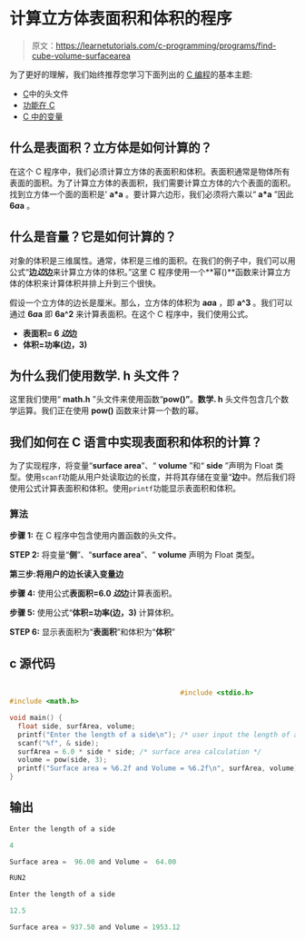 # 计算立方体表面积和体积的程序

> 原文：<https://learnetutorials.com/c-programming/programs/find-cube-volume-surfacearea>

为了更好的理解，我们始终推荐您学习下面列出的 [C 编程](../ "C programming")的基本主题:

*   [C](../../c-programming/header-files)中的头文件
*   [功能在 C](../../c-programming/functions)
*   [C 中的变量](../../c-programming/variables)

## 什么是表面积？立方体是如何计算的？

在这个 C 程序中，我们必须计算立方体的表面积和体积。表面积通常是物体所有表面的面积。为了计算立方体的表面积，我们需要计算立方体的六个表面的面积。找到立方体一个面的面积是' **a*a** 。要计算六边形，我们必须将六乘以“ **a*a** ”因此 **6*a*a** 。

## 什么是音量？它是如何计算的？

对象的体积是三维属性。通常，体积是三维的面积。在我们的例子中，我们可以用公式“**边*边*边**来计算立方体的体积。”这里 C 程序使用一个**幂()**函数来计算立方体的体积来计算体积并排上升到三个很快。

假设一个立方体的边长是厘米。那么，立方体的体积为 **a*a*a** ，即 **a^3** 。我们可以通过 **6*a*a** 即 **6a^2** 来计算表面积。在这个 C 程序中，我们使用公式。

*   **表面积= 6 *边*边**
*   **体积=功率(边，3)**

## 为什么我们使用数学. h 头文件？

这里我们使用“ **math.h** ”头文件来使用函数“**pow()”**。**数学. h** 头文件包含几个数学运算。我们正在使用 **pow()** 函数来计算一个数的幂。

## 我们如何在 C 语言中实现表面积和体积的计算？

为了实现程序，将变量“**surface area**”、“ **volume** ”和“ **side** ”声明为 Float 类型。使用`scanf`功能从用户处读取边的长度，并将其存储在变量“**边**中。然后我们将使用公式计算表面积和体积。使用`printf`功能显示表面积和体积。

### 算法

**步骤 1:** 在 C 程序中包含使用内置函数的头文件。

**STEP 2:** 将变量“**侧**”、“**surface area**”、“ **volume** 声明为 Float 类型。

**第三步:**将用户的边长读入变量**边**

**步骤 4:** 使用公式**表面积=6.0 *边*边**计算表面积。

**步骤 5:** 使用公式“**体积=功率(边，3)** 计算体积。

**STEP 6:** 显示表面积为“**表面积**”和体积为“**体积**”

## c 源代码

```c

                                          #include <stdio.h>
#include <math.h>

void main() {
  float side, surfArea, volume;
  printf("Enter the length of a side\n"); /* user input the length of a side */
  scanf("%f", & side);
  surfArea = 6.0 * side * side; /* surface area calculation */
  volume = pow(side, 3);
  printf("Surface area = %6.2f and Volume = %6.2f\n", surfArea, volume); /* displaying the output surface area and volume */
}

```

## 输出

```c
Enter the length of a side

4

Surface area =  96.00 and Volume =  64.00

RUN2

Enter the length of a side

12.5

Surface area = 937.50 and Volume = 1953.12
```